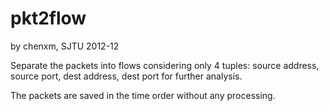 pkt2flow
========

by chenxm, SJTU
2012-12

Separate the packets into flows considering only 4 tuples:
source address, source port, dest address, dest port
for further analysis.

The packets are saved in the time order without any processing.